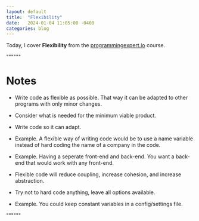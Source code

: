 ```yaml
---
layout: default
title:  "Flexibility"
date:   2024-01-04 11:05:00 -0400
categories: blog
---
```


Today, I cover __Flexibility__ from the [programmingexpert.io][course-site] course.

""""""

# Notes

- Write code as flexible as possible. That way it can be adapted to other programs with only minor changes.

- Consider what is needed for the minimum viable product.

- Write code so it can adapt.

- Example. A flexible way of writing code would be to use a name variable instead of hard coding the name of a company in the code.

- Example. Having a seperate front-end and back-end. You want a back-end that would work with any front-end.

- Flexible code will reduce coupling, increase cohesion, and increase abstraction.

- Try not to hard code anything, leave all options available.

- Example. You could keep constant variables in a config/settings file.

""""""

[course-site]: https://www.programmingexpert.io/index